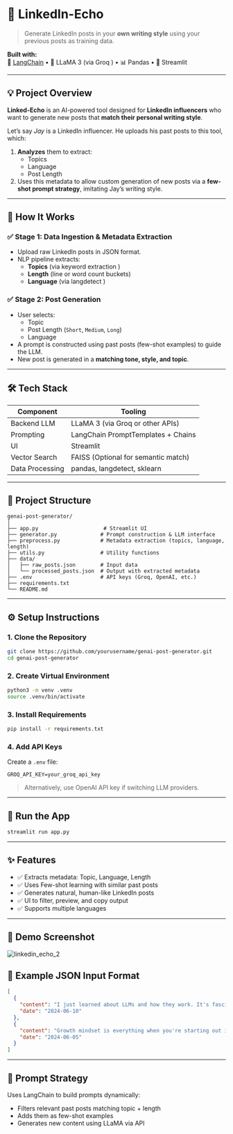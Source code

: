 # 🚀 LinkedIn-Echo

> Generate LinkedIn posts in your **own writing style** using your previous posts as training data.

**Built with:**  
🔗 [LangChain](https://www.langchain.com/) • 🦙 LLaMA 3 (via Groq ) • 📊 Pandas • 🎯 Streamlit

---

## 💡 Project Overview

**Linked-Echo** is an AI-powered tool designed for **LinkedIn influencers** who want to generate new posts that **match their personal writing style**.

Let’s say *Jay* is a LinkedIn influencer. He uploads his past posts to this tool, which:

1. **Analyzes** them to extract:
   - Topics
   - Language
   - Post Length
2. Uses this metadata to allow custom generation of new posts via a **few-shot prompt strategy**, imitating Jay’s writing style.

---

## 🧠 How It Works

### ✅ Stage 1: Data Ingestion & Metadata Extraction

- Upload raw LinkedIn posts in JSON format.
- NLP pipeline extracts:
  - **Topics** (via keyword extraction )
  - **Length** (line or word count buckets)
  - **Language** (via langdetect )

### ✅ Stage 2: Post Generation

- User selects:
  - Topic
  - Post Length (`Short`, `Medium`, `Long`)
  - Language
- A prompt is constructed using past posts (few-shot examples) to guide the LLM.
- New post is generated in a **matching tone, style, and topic**.

---

## 🛠️ Tech Stack

| Component         | Tooling                             |
|------------------|-------------------------------------|
| Backend LLM      | LLaMA 3 (via Groq or other APIs)    |
| Prompting        | LangChain PromptTemplates + Chains  |
| UI               | Streamlit                           |
| Vector Search    | FAISS (Optional for semantic match) |
| Data Processing  | pandas, langdetect, sklearn         |

---

## 📂 Project Structure

```
genai-post-generator/
│
├── app.py                     # Streamlit UI
├── generator.py              # Prompt construction & LLM interface
├── preprocess.py             # Metadata extraction (topics, language, length)
├── utils.py                  # Utility functions
├── data/
│   ├── raw_posts.json        # Input data
│   └── processed_posts.json  # Output with extracted metadata
├── .env                      # API keys (Groq, OpenAI, etc.)
├── requirements.txt
└── README.md
```

---

## ⚙️ Setup Instructions

### 1. Clone the Repository

```bash
git clone https://github.com/yourusername/genai-post-generator.git
cd genai-post-generator
```

### 2. Create Virtual Environment

```bash
python3 -m venv .venv
source .venv/bin/activate
```

### 3. Install Requirements

```bash
pip install -r requirements.txt
```

### 4. Add API Keys

Create a `.env` file:

```env
GROQ_API_KEY=your_groq_api_key
```

> Alternatively, use OpenAI API key if switching LLM providers.

---

## 🧪 Run the App

```bash
streamlit run app.py
```

---

## ✨ Features

- ✅ Extracts metadata: Topic, Language, Length
- ✅ Uses Few-shot learning with similar past posts
- ✅ Generates natural, human-like LinkedIn posts
- ✅ UI to filter, preview, and copy output
- ✅ Supports multiple languages

---

## 📸 Demo Screenshot

![linkedin_echo_2](https://github.com/user-attachments/assets/6126d6e6-25d2-4a7d-91f2-8a1584949be7)




## 📌 Example JSON Input Format

```json
[
  {
    "content": "I just learned about LLMs and how they work. It's fascinating!",
    "date": "2024-06-10"
  },
  {
    "content": "Growth mindset is everything when you're starting out in tech.",
    "date": "2024-06-05"
  }
]
```

---

## 🧠 Prompt Strategy

Uses LangChain to build prompts dynamically:

- Filters relevant past posts matching topic + length
- Adds them as few-shot examples
- Generates new content using LLaMA via API
